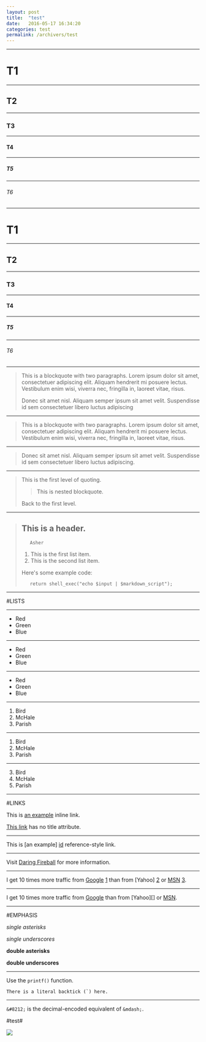 ```yaml
---
layout: post
title:  "test"
date:   2016-05-17 16:34:20
categories: test
permalink: /archivers/test
---
```


-------------------------------------------------------------------
# T1
-------------------------------------------------------------------
## T2
-------------------------------------------------------------------
### T3
-------------------------------------------------------------------
#### T4
-------------------------------------------------------------------
##### T5
-------------------------------------------------------------------
###### T6
-------------------------------------------------------------------

# T1 #
-------------------------------------------------------------------
## T2 ##
-------------------------------------------------------------------
### T3 ###
-------------------------------------------------------------------
#### T4 ####
-------------------------------------------------------------------
##### T5 #####
-------------------------------------------------------------------
###### T6 ######
-------------------------------------------------------------------

> This is a blockquote with two paragraphs. Lorem ipsum dolor sit amet,
> consectetuer adipiscing elit. Aliquam hendrerit mi posuere lectus.
> Vestibulum enim wisi, viverra nec, fringilla in, laoreet vitae, risus.
> 
> Donec sit amet nisl. Aliquam semper ipsum sit amet velit. Suspendisse
> id sem consectetuer libero luctus adipiscing

-------------------------------------------------------------------
> This is a blockquote with two paragraphs. Lorem ipsum dolor sit amet,
consectetuer adipiscing elit. Aliquam hendrerit mi posuere lectus.
Vestibulum enim wisi, viverra nec, fringilla in, laoreet vitae, risus.


-------------------------------------------------------------------
> Donec sit amet nisl. Aliquam semper ipsum sit amet velit. Suspendisse
id sem consectetuer libero luctus adipiscing.

-------------------------------------------------------------------
> This is the first level of quoting.
>
> > This is nested blockquote.
>
> Back to the first level.

-------------------------------------------------------------------
> ## This is a header.
>        Asher
> 1. This is the first list item.
> 2. This is the second list item.
> 
> Here's some example code:
> 
>        return shell_exec("echo $input | $markdown_script");

---------------------------------------------------------------

#LISTS

---------------------------------------------------------------

*   Red
*   Green
*   Blue

---------------------------------------------------------------

+   Red
+   Green
+   Blue

---------------------------------------------------------------

-   Red
-   Green
-   Blue

--------------------------------------------------------------

1.  Bird
2.  McHale
3.  Parish

-----------------------------------------------------------------

1.  Bird
1.  McHale
1.  Parish

------------------------------------------------------------------

3. Bird
1. McHale
8. Parish

-------------------------------------------------------------------

#LINKS

This is [an example](http://example.com/ "Title") inline link.

[This link](http://example.net/) has no title attribute.

-------------------------------------------------------------------
This is [an example] [id] reference-style link.

[id]: http://example.com/  "Optional Title Here"

-------------------------------------------------------------------

Visit [Daring Fireball][] for more information.

[Daring Fireball]: http://daringfireball.net/


-----------------------------------------------------------------
I get 10 times more traffic from [Google] [1] than from
[Yahoo] [2] or [MSN] [3].

  [1]: http://google.com/        "Google"
  [2]: http://search.yahoo.com/  "Yahoo Search"
  [3]: http://search.msn.com/    "MSN Search"
  
-------------------------------------------------------------------
I get 10 times more traffic from [Google][] than from
[Yahoo][] or [MSN][].

  [google]: http://google.com/        "Google"
  [msn]:    http://search.msn.com/    "MSN Search"
  [yahooz]:  http://search.yahoo.com/  "Yahoo Search"
----------------------------------------------------------------------

#EMPHASIS

*single asterisks*

_single underscores_

**double asterisks**

__double underscores__

--------------------------------------------------------------------

Use the `printf()` function.

``There is a literal backtick (`) here.``

---------------------------------------------------------------------

`&#8212;` is the decimal-encoded equivalent of `&mdash;`.

#test#

![](https://travis-ci.org/AsherJia/AsherBlog)

